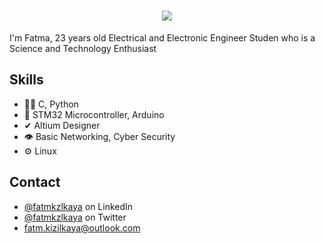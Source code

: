 <h1 align="center">
  <img src="[https://raw.githubusercontent.com/fatmkzlkaya/fatmkzlkaya/aefb268266062eab1f0ad2419263cbccd9c80230/name.svg](https://github.com/bergoza/bergoza/raw/main/giphy-backdrop.mp4)" />
</h1>

I'm Fatma, 23 years old Electrical and Electronic 
Engineer Studen who is a Science and Technology Enthusiast 

## Skills
- 👨‍💻 C, Python
- 💽 STM32 Microcontroller, Arduino
-  ✔ Altium Designer
- 👁️ Basic Networking, Cyber Security
- ⚙️ Linux


## Contact
- [@fatmkzlkaya](https://www.linkedin.com/in/fatma-kizilkaya/) on LinkedIn
- [@fatmkzlkaya](https://twitter.com/fatmkzlkaya) on Twitter
- fatm.kizilkaya@outlook.com
